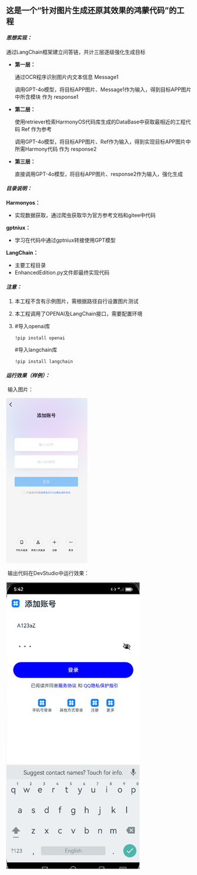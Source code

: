 ## 这是一个“针对图片生成还原其效果的鸿蒙代码”的工程

#### *思想实现：*

通过LangChain框架建立问答链，共计三层逐级强化生成目标

- **第一层：**

  通过OCR程序识别图片内文本信息 Message1

  调用GPT-4o模型，将目标APP图片、Message1作为输入，得到目标APP图片中所含模块 作为 response1

- **第二层：**

  使用retriever检索HarmonyOS代码库生成的DataBase中获取最相近的工程代码 Ref 作为参考

  调用GPT-4o模型，将目标APP图片、Ref作为输入，得到实现目标APP图片中所需Harmony代码 作为 response2

- **第三层：**

  直接调用GPT-4o模型，将目标APP图片、response2作为输入，强化生成

#### *目录说明：*

**Harmonyos：**

- 实现数据获取，通过爬虫获取华为官方参考文档和gitee中代码

**gptniux：**

- 学习在代码中通过gptniux转接使用GPT模型

**LangChain：**

- 主要工程目录
- EnhancedEdition.py文件即最终实现代码

#### ***注意：***

1. 本工程不含有示例图片，需根据路径自行设置图片测试

2. 本工程调用了OPENAI及LangChain接口，需要配置环境

1. #导入openai库

   ```shell
   !pip install openai
   ```

   #导入langchain库

   ```shell
   !pip install langchain
   ```

#### ***运行效果（样例）：***

​	输入图片：

![image-1](image.png)

​	输出代码在DevStudio中运行效果：

![image-2](res.png)



